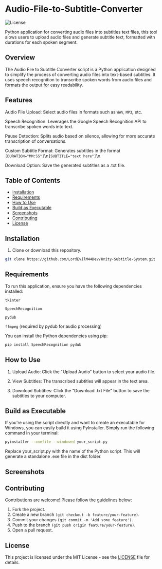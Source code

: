 # Audio-File-to-Subtitle-Converter
![License](https://img.shields.io/badge/license-MIT-green.svg)

Python application for converting audio files into subtitles text files, this tool alows users to upload audio files and generate subtitle text, formatted with durations for each spoken segment.

## Overview

The Audio File to Subtitle Converter script is a Python application designed to simplify the process of converting audio files into text-based subtitles. It uses speech recognition to transcribe spoken words from audio files and formats the output for easy readability.

## Features

Audio File Upload: Select audio files in formats such as ```WAV```, ```MP3```, etc.

Speech Recognition: Leverages the Google Speech Recognition API to transcribe spoken words into text.

Pause Detection: Splits audio based on silence, allowing for more accurate transcription of conversations.

Custom Subtitle Format: Generates subtitles in the format ```[DURATION="MM:SS"]```\n```[SUBTITLE="text here"]```\n.

Download Option: Save the generated subtitles as a .txt file.

## Table of Contents

- [Installation](#installation)
- [Requirements](#requirements)
- [How to Use](#how-to-use)
- [Build as Executable](#build-as-executable)
- [Screenshots](#screenshots)
- [Contributing](#contributing)
- [License](#license)


 ## Installation

1. Clone or download this repository.

```bash
git clone https://github.com/LordEvilM44Dev/Unity-Subtitle-System.git
```

## Requirements

To run this application, ensure you have the following dependencies installed:

```tkinter```

```SpeechRecognition```

```pydub```

```ffmpeg``` (required by pydub for audio processing)

You can install the Python dependencies using pip:

```bash
pip install SpeechRecognition pydub
```

## How to Use

1. Upload Audio: Click the "Upload Audio" button to select your audio file.

2. View Subtitles: The transcribed subtitles will appear in the text area.

3. Download Subtitles: Click the "Download .txt File" button to save the subtitles to your computer.

## Build as Executable

If you're using the script directly and want to create an executable for Windows, you can easily build it using PyInstaller. Simply run the following command in your terminal:

```bash
pyinstaller --onefile --windowed your_script.py
```

Replace your_script.py with the name of the Python script. This will generate a standalone .exe file in the dist folder.

## Screenshots

## Contributing
Contributions are welcome! Please follow the guidelines below:
1. Fork the project.
2. Create a new branch ```(git checkout -b feature/your-feature)```.
3. Commit your changes ```(git commit -m 'Add some feature')```.
4. Push to the branch ```(git push origin feature/your-feature)```.
5. Open a pull request.

 ## License
This project is licensed under the MIT License - see the [LICENSE](LICENSE) file for details.
